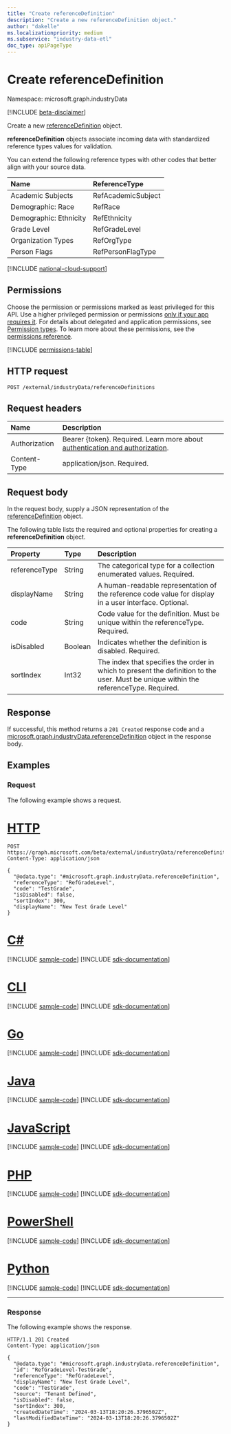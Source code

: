 ```yaml
---
title: "Create referenceDefinition"
description: "Create a new referenceDefinition object."
author: "dakelle"
ms.localizationpriority: medium
ms.subservice: "industry-data-etl"
doc_type: apiPageType
---
```


# Create referenceDefinition

Namespace: microsoft.graph.industryData

[!INCLUDE [beta-disclaimer](../../includes/beta-disclaimer.md)]

Create a new [referenceDefinition](../resources/industrydata-referencedefinition.md) object.

**referenceDefinition** objects associate incoming data with standardized reference types values for validation.

You can extend the following reference types with other codes that better align with your source data.

|Name|ReferenceType|
|:---|:---|
| Academic Subjects      | RefAcademicSubject |
| Demographic: Race      | RefRace            |
| Demographic: Ethnicity | RefEthnicity       |
| Grade Level            | RefGradeLevel      |
| Organization Types     | RefOrgType         |
| Person Flags           | RefPersonFlagType  |

[!INCLUDE [national-cloud-support](../../includes/global-only.md)]

## Permissions

Choose the permission or permissions marked as least privileged for this API. Use a higher privileged permission or permissions [only if your app requires it](/graph/permissions-overview#best-practices-for-using-microsoft-graph-permissions). For details about delegated and application permissions, see [Permission types](/graph/permissions-overview#permission-types). To learn more about these permissions, see the [permissions reference](/graph/permissions-reference).

<!-- {
  "blockType": "permissions",
  "name": "industrydata-referencedefinition-post-permissions"
}
-->
[!INCLUDE [permissions-table](../includes/permissions/industrydata-referencedefinition-post-permissions.md)]

## HTTP request

<!-- {
  "blockType": "ignored"
}
-->
``` http
POST /external/industryData/referenceDefinitions
```

## Request headers

|Name|Description|
|:---|:---|
|Authorization|Bearer {token}. Required. Learn more about [authentication and authorization](/graph/auth/auth-concepts).|
|Content-Type|application/json. Required.|

## Request body

In the request body, supply a JSON representation of the [referenceDefinition](../resources/industrydata-referenceDefinition.md) object.

The following table lists the required and optional properties for creating a **referenceDefinition** object.

|Property|Type|Description|
|:---|:---|:---|
| referenceType | String  |The categorical type for a collection enumerated values. Required.                                 |
| displayName   | String  |A human-readable representation of the reference code value for display in a user interface. Optional.               |
| code          | String  |Code value for the definition. Must be unique within the referenceType. Required.                  |
| isDisabled    | Boolean |Indicates whether the definition is disabled. Required.                                      |
| sortIndex     | Int32   |The index that specifies the order in which to present the definition to the user. Must be unique within the referenceType. Required. |

## Response

If successful, this method returns a `201 Created` response code and a [microsoft.graph.industryData.referenceDefinition](../resources/industrydata-referenceDefinition.md) object in the response body.

## Examples

### Request

The following example shows a request.
# [HTTP](#tab/http)
<!-- {
  "blockType": "request",
  "name": "create_referencedefinition"
}
-->
``` http
POST https://graph.microsoft.com/beta/external/industryData/referenceDefinitions
Content-Type: application/json

{
  "@odata.type": "#microsoft.graph.industryData.referenceDefinition",
  "referenceType": "RefGradeLevel",
  "code": "TestGrade",
  "isDisabled": false,
  "sortIndex": 300,
  "displayName": "New Test Grade Level"
}
```

# [C#](#tab/csharp)
[!INCLUDE [sample-code](../includes/snippets/csharp/create-referencedefinition-csharp-snippets.md)]
[!INCLUDE [sdk-documentation](../includes/snippets/snippets-sdk-documentation-link.md)]

# [CLI](#tab/cli)
[!INCLUDE [sample-code](../includes/snippets/cli/create-referencedefinition-cli-snippets.md)]
[!INCLUDE [sdk-documentation](../includes/snippets/snippets-sdk-documentation-link.md)]

# [Go](#tab/go)
[!INCLUDE [sample-code](../includes/snippets/go/create-referencedefinition-go-snippets.md)]
[!INCLUDE [sdk-documentation](../includes/snippets/snippets-sdk-documentation-link.md)]

# [Java](#tab/java)
[!INCLUDE [sample-code](../includes/snippets/java/create-referencedefinition-java-snippets.md)]
[!INCLUDE [sdk-documentation](../includes/snippets/snippets-sdk-documentation-link.md)]

# [JavaScript](#tab/javascript)
[!INCLUDE [sample-code](../includes/snippets/javascript/create-referencedefinition-javascript-snippets.md)]
[!INCLUDE [sdk-documentation](../includes/snippets/snippets-sdk-documentation-link.md)]

# [PHP](#tab/php)
[!INCLUDE [sample-code](../includes/snippets/php/create-referencedefinition-php-snippets.md)]
[!INCLUDE [sdk-documentation](../includes/snippets/snippets-sdk-documentation-link.md)]

# [PowerShell](#tab/powershell)
[!INCLUDE [sample-code](../includes/snippets/powershell/create-referencedefinition-powershell-snippets.md)]
[!INCLUDE [sdk-documentation](../includes/snippets/snippets-sdk-documentation-link.md)]

# [Python](#tab/python)
[!INCLUDE [sample-code](../includes/snippets/python/create-referencedefinition-python-snippets.md)]
[!INCLUDE [sdk-documentation](../includes/snippets/snippets-sdk-documentation-link.md)]

---

### Response

The following example shows the response.
<!-- {
  "blockType": "response",
  "truncated": true,
  "@odata.type": "microsoft.graph.industryData.referenceDefinition"
}
-->

```http
HTTP/1.1 201 Created
Content-Type: application/json

{
  "@odata.type": "#microsoft.graph.industryData.referenceDefinition",
  "id": "RefGradeLevel-TestGrade",
  "referenceType": "RefGradeLevel",
  "displayName": "New Test Grade Level",
  "code": "TestGrade",
  "source": "Tenant Defined",
  "isDisabled": false,
  "sortIndex": 300,
  "createdDateTime": "2024-03-13T18:20:26.3796502Z",
  "lastModifiedDateTime": "2024-03-13T18:20:26.3796502Z"
}
```

